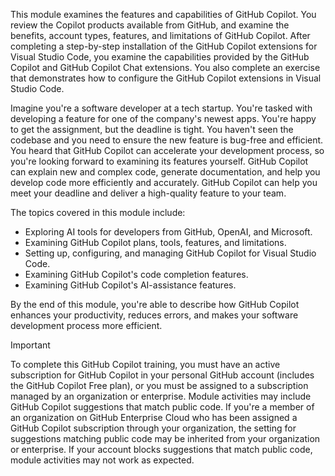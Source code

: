 This module examines the features and capabilities of GitHub Copilot. You review the Copilot products available from GitHub, and examine the benefits, account types, features, and limitations of GitHub Copilot. After completing a step-by-step installation of the GitHub Copilot extensions for Visual Studio Code, you examine the capabilities provided by the GitHub Copilot and GitHub Copilot Chat extensions. You also complete an exercise that demonstrates how to configure the GitHub Copilot extensions in Visual Studio Code.

Imagine you're a software developer at a tech startup. You're tasked with developing a feature for one of the company's newest apps. You're happy to get the assignment, but the deadline is tight. You haven't seen the codebase and you need to ensure the new feature is bug-free and efficient. You heard that GitHub Copilot can accelerate your development process, so you're looking forward to examining its features yourself. GitHub Copilot can explain new and complex code, generate documentation, and help you develop code more efficiently and accurately. GitHub Copilot can help you meet your deadline and deliver a high-quality feature to your team.

The topics covered in this module include:

- Exploring AI tools for developers from GitHub, OpenAI, and Microsoft.
- Examining GitHub Copilot plans, tools, features, and limitations.
- Setting up, configuring, and managing GitHub Copilot for Visual Studio Code.
- Examining GitHub Copilot's code completion features.
- Examining GitHub Copilot's AI-assistance features.

By the end of this module, you're able to describe how GitHub Copilot enhances your productivity, reduces errors, and makes your software development process more efficient.

> [!IMPORTANT]
> To complete this GitHub Copilot training, you must have an active subscription for GitHub Copilot in your personal GitHub account (includes the GitHub Copilot Free plan), or you must be assigned to a subscription managed by an organization or enterprise. Module activities may include GitHub Copilot suggestions that match public code. If you're a member of an organization on GitHub Enterprise Cloud who has been assigned a GitHub Copilot subscription through your organization, the setting for suggestions matching public code may be inherited from your organization or enterprise. If your account blocks suggestions that match public code, module activities may not work as expected.
